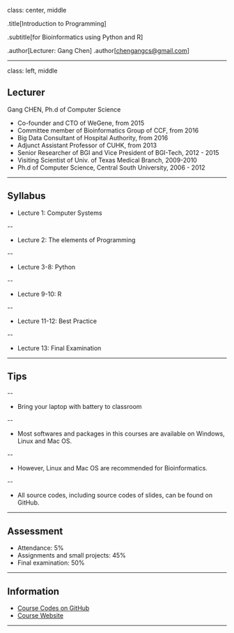 class: center, middle

.title[Introduction to Programming]

.subtitle[for Bioinformatics using Python and R]

.author[Lecturer: Gang Chen]
.author[chengangcs@gmail.com]

---
class: left, middle

## Lecturer

Gang CHEN, Ph.d of Computer Science

* Co-founder and CTO of WeGene, from 2015
* Committee member of Bioinformatics Group of CCF, from 2016
* Big Data Consultant of Hospital Authority, from 2016
* Adjunct Assistant Professor of CUHK, from 2013
* Senior Researcher of BGI and Vice President of BGI-Tech, 2012 - 2015
* Visiting Scientist of Univ. of Texas Medical Branch, 2009-2010
* Ph.d of Computer Science, Central South University, 2006 - 2012
---

## Syllabus

* Lecture 1: Computer Systems

--
* Lecture 2: The elements of Programming

--
* Lecture 3-8: Python

--
* Lecture 9-10: R

--
* Lecture 11-12: Best Practice

--
* Lecture 13: Final Examination

---

## Tips

--
* Bring your laptop with battery to classroom

--
* Most softwares and packages in this courses are available on Windows, Linux and Mac OS.

--
* However, Linux and Mac OS are recommended for Bioinformatics.

--
* All source codes, including source codes of slides, can be found on GitHub.

---
## Assessment

* Attendance: 5%
* Assignments and small projects: 45%
* Final examination: 50%


---
## Information
* [Course Codes on GitHub](https://github.com/gangchen/CUHK-I2P/)
* [Course Website](https://gangchen.github.io/CUHK-I2P/index.html)
---
